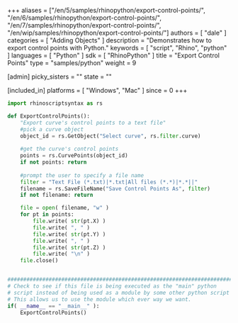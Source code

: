 +++
aliases = ["/en/5/samples/rhinopython/export-control-points/", "/en/6/samples/rhinopython/export-control-points/", "/en/7/samples/rhinopython/export-control-points/", "/en/wip/samples/rhinopython/export-control-points/"]
authors = [ "dale" ]
categories = [ "Adding Objects" ]
description = "Demonstrates how to export control points with Python."
keywords = [ "script", "Rhino", "python" ]
languages = [ "Python" ]
sdk = [ "RhinoPython" ]
title = "Export Control Points"
type = "samples/python"
weight = 9

[admin]
picky_sisters = ""
state = ""

[included_in]
platforms = [ "Windows", "Mac" ]
since = 0
+++

```python
import rhinoscriptsyntax as rs

def ExportControlPoints():
    "Export curve's control points to a text file"
    #pick a curve object
    object_id = rs.GetObject("Select curve", rs.filter.curve)
    
    #get the curve's control points
    points = rs.CurvePoints(object_id)
    if not points: return
    
    #prompt the user to specify a file name
    filter = "Text File (*.txt)|*.txt|All files (*.*)|*.*||"
    filename = rs.SaveFileName("Save Control Points As", filter)
    if not filename: return

    file = open( filename, "w" )
    for pt in points:
        file.write( str(pt.X) )
        file.write( ", " )
        file.write( str(pt.Y) )
        file.write( ", " )
        file.write( str(pt.Z) )
        file.write( "\n" )
    file.close()


##########################################################################
# Check to see if this file is being executed as the "main" python
# script instead of being used as a module by some other python script
# This allows us to use the module which ever way we want.
if( __name__ == "__main__" ):
    ExportControlPoints()
```
